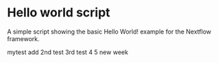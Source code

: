 Hello world script
====================

A simple script showing the basic Hello World! example for the Nextflow framework. 

mytest add
2nd test
3rd test
4
5 new week
